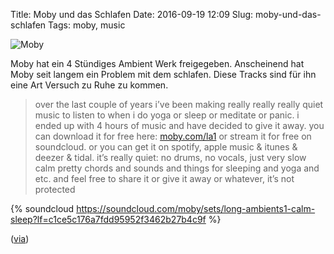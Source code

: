 Title: Moby und das Schlafen
Date: 2016-09-19 12:09
Slug: moby-und-das-schlafen
Tags: moby, music

![Moby]({filename}/images/moby-calm_sleep.jpg)

Moby hat ein 4 Stündiges Ambient Werk freigegeben. Anscheinend hat Moby seit langem ein Problem mit dem schlafen. Diese Tracks sind für ihn eine Art Versuch zu Ruhe zu kommen.

> over the last couple of years i’ve been making really really really quiet music to listen to when i do yoga or sleep or meditate or panic. i ended up with 4  hours of music and have decided to give it away. you can download it for free here: [moby.com/la1](moby.com/la1) or stream it for free on soundcloud. or you can get it on spotify, apple music & itunes & deezer & tidal. it’s really quiet: no drums, no vocals, just very slow calm pretty chords and sounds and things for sleeping and yoga and etc. and feel free to share it or give it away or whatever, it’s not protected

{% soundcloud https://soundcloud.com/moby/sets/long-ambients1-calm-sleep?lf=c1ce5c176a7fdd95952f3462b27b4c9f %}

([via](http://www.openculture.com/2016/06/moby-lets-you-download-4-hours-of-ambient-music-to-help-you-sleep.html))
